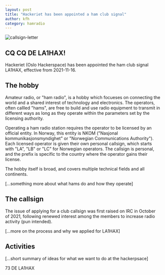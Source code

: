```yaml
---
layout: post
title: "Hackeriet has been appointed a ham club signal"
author: kfh
category: hamradio
---
```


![callsign-letter](/images/la1hax-callsign-letter.jpg)

## CQ CQ DE LA1HAX!

Hackeriet (Oslo Hackerspace) has been appointed the ham club signal LA1HAX, effective from 2021-11-16.

## The hobby

Amateur radio, or "ham radio", is a hobby which focueses on connecting the world and a shared interest of technology and
electronics. The operators, often callled "hams", are free to build and use radio equipment to transmit in different
ways as long as they operate within the parameters set by the licensing authority.

Operating a ham radio station requires the operator to be licensed by an official entity. In Norway, this entity is NKOM
("Nasjonal kommunikasjonsmyndighet" or "Norwegian Communications Authority"). Each licensed operator is given their own
personal callsign, which starts with "LA", "LB" or "LC" for Norwegian operators. The callsign is personal, and the
prefix is specific to the country where the operator gains their license.

The hobby itself is broad, and covers multiple technical fields and all continents.

[...something more about what hams do and how they operate]

## The callsign

The issue of applying for a club callsign was first raised on IRC in October of 2021, following renewed interest among
the members to increase radio activity (pun intended).

[...more on the process and why we applied for LA1HAX]

## Activities

[...short summary of ideas for what we want to do at the hackerpsace]


73 DE LA1HAX
